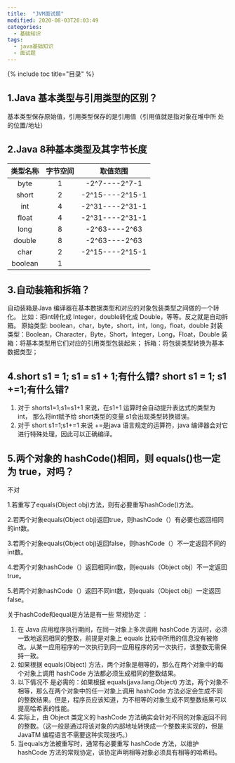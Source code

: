 ```yaml
---
title:  "JVM面试题"
modified: 2020-08-03T20:03:49
categories: 
  - 基础知识
tags:
  - java基础知识
  - 面试题
---
```

{% include toc title="目录" %}

## 1.Java 基本类型与引用类型的区别？
基本类型保存原始值，引用类型保存的是引用值（引用值就是指对象在堆中所 处的位置/地址）

## 2.Java 8种基本类型及其字节长度

| 类型名称 | 字节空间 |    取值范围     |
| :------: | :------: | :-------------: |
|   byte   |    1     |  -2^7----2^7-1  |
|  short   |    2     | -2^15----2^15-1 |
|   int    |    4     | -2^31----2^31-1 |
|  float   |    4     | -2^31----2^31-1 |
|   long   |    8     |  -2^63----2^63  |
|  double  |    8     |  -2^63----2^63  |
|   char   |    2     | -2^15----2^15-1 |
| boolean  |    1     |                 |




## 3.自动装箱和拆箱？
自动装箱是Java 编译器在基本数据类型和对应的对象包装类型之间做的一个转化。
比如：把int转化成 Integer，double转化成 Double，等等。反之就是自动拆箱。
原始类型: boolean，char，byte，short，int，long，float，double 
封装类型：Boolean，Character，Byte，Short，Integer，Long，Float，Double
装箱：将基本类型用它们对应的引用类型包装起来；
拆箱：将包装类型转换为基本数据类型；

## 4.short s1 = 1; s1 = s1 + 1;有什么错? short s1 = 1; s1 +=1;有什么错?
1) 对于 shorts1=1;s1=s1+1 来说，在s1+1 运算时会自动提升表达式的类型为 int， 那么将int赋予给 short类型的变量 s1会出现类型转换错误。
2) 对于 short s1=1;s1+=1 来说 +=是java 语言规定的运算符，java 编译器会对它 进行特殊处理，因此可以正确编译。

## 5.两个对象的 hashCode()相同，则 equals()也一定为 true，对吗？

不对

1.若重写了equals(Object obj)方法，则有必要重写hashCode()方法。

2.若两个对象equals(Object obj)返回true，则hashCode（）有必要也返回相同的int数。

3.若两个对象equals(Object obj)返回false，则hashCode（）不一定返回不同的int数。

4.若两个对象hashCode（）返回相同int数，则equals（Object obj）不一定返回true。

5.若两个对象hashCode（）返回不同int数，则equals（Object obj）一定返回false。



关于hashCode和equal是方法是有一些 常规协定 ：   

1. 在 Java 应用程序执行期间，在同一对象上多次调用 hashCode 方法时，必须一致地返回相同的整数，前提是对象上 equals 比较中所用的信息没有被修改。从某一应用程序的一次执行到同一应用程序的另一次执行，该整数无需保持一致。   
2. 如果根据 equals(Object) 方法，两个对象是相等的，那么在两个对象中的每个对象上调用 hashCode 方法都必须生成相同的整数结果。   
3. 以下情况不 是必需的：如果根据 equals(java.lang.Object) 方法，两个对象不相等，那么在两个对象中的任一对象上调用 hashCode 方法必定会生成不同的整数结果。但是，程序员应该知道，为不相等的对象生成不同整数结果可以提高哈希表的性能。   
4. 实际上，由 Object 类定义的 hashCode 方法确实会针对不同的对象返回不同的整数。（这一般是通过将该对象的内部地址转换成一个整数来实现的，但是 JavaTM 编程语言不需要这种实现技巧。）   
5. 当equals方法被重写时，通常有必要重写 hashCode 方法，以维护 hashCode 方法的常规协定，该协定声明相等对象必须具有相等的哈希码。